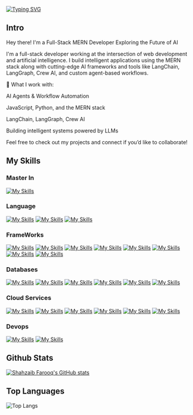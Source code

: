 

[![Typing SVG](https://typingsvg.vercel.app/api/svg?width=1000&deletionBehavior=stay&lines=%5B%7B%22text%22%3A%22LLM+%7C+AI+%7C+LangChain+%7C+n8n+%7C+Python+%7C+Node+%22%2C%22color%22%3A%22%2330248f%22%2C%22typingSpeed%22%3A0.1%2C%22deleteSpeed%22%3A0.3%7D%5D)](https://github.com/whiteSHADOW1234/TypingSVG)

## Intro
Hey there! I'm a Full-Stack MERN Developer Exploring the Future of AI

I'm a full-stack developer working at the intersection of web development and artificial intelligence. I build intelligent applications using the MERN stack along with cutting-edge AI frameworks and tools like LangChain, LangGraph, Crew AI, and custom agent-based workflows.

🔧 What I work with:

AI Agents & Workflow Automation

JavaScript, Python, and the MERN stack

LangChain, LangGraph, Crew AI

Building intelligent systems powered by LLMs

Feel free to check out my projects and connect if you’d like to collaborate!

## My Skills

### Master In

[![My Skills](https://skillicons.dev/icons?i=ai)](Artifical-Intellignce)

### Language

[![My Skills](https://skillicons.dev/icons?i=python)](python)
[![My Skills](https://skillicons.dev/icons?i=bash)](bash)
[![My Skills](https://skillicons.dev/icons?i=javascript)](javascript)

### FrameWorks

[![My Skills](https://skillicons.dev/icons?i=django)](Django)
[![My Skills](https://skillicons.dev/icons?i=flask)](flask)
[![My Skills](https://skillicons.dev/icons?i=fastapi)](FastApi)
[![My Skills](https://skillicons.dev/icons?i=express)](Express)
[![My Skills](https://skillicons.dev/icons?i=tensorflow)](Tensorflow)
[![My Skills](https://skillicons.dev/icons?i=pytorch)](Pytorch)
[![My Skills](https://skillicons.dev/icons?i=react)](react)
[![My Skills](https://skillicons.dev/icons?i=next)](next)

### Databases

[![My Skills](https://skillicons.dev/icons?i=mysql)](MySql)
[![My Skills](https://skillicons.dev/icons?i=postgresql)](Postgres)
[![My Skills](https://skillicons.dev/icons?i=mongodb)](MongoDb)
[![My Skills](https://skillicons.dev/icons?i=redis)](Redis)
[![My Skills](https://skillicons.dev/icons?i=dynamodb)](DynamoDB)
[![My Skills](https://skillicons.dev/icons?i=kafka)](Kafka)


### Cloud Services

[![My Skills](https://skillicons.dev/icons?i=aws)](AWS)
[![My Skills](https://skillicons.dev/icons?i=azure)](Azure)
[![My Skills](https://skillicons.dev/icons?i=googlecloud)](GoogleCloud)
[![My Skills](https://skillicons.dev/icons?i=heroku)](Heroku)
[![My Skills](https://skillicons.dev/icons?i=netlify)](Netlify)
[![My Skills](https://skillicons.dev/icons?i=vercel)](Vercel)

### Devops

[![My Skills](https://skillicons.dev/icons?i=docker)](Docker)
[![My Skills](https://skillicons.dev/icons?i=kubernetes)](Kubernetes)

## Github Stats

[![Shahzaib Farooq's GitHub stats](https://github-readme-stats.vercel.app/api?username=shahzaib4500)](https://github.com/shahzaib4500/github-readme-stats)

## Top Languages

![Top Langs](https://github-readme-stats.vercel.app/api/top-langs/?username=shahzaib4500&hide_progress=true)

